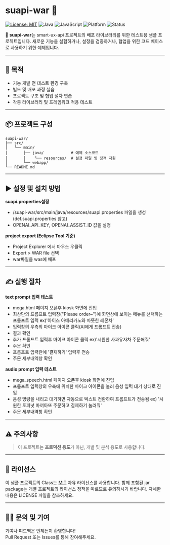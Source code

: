 ﻿# suapi-war 🧪

[![License: MIT](https://img.shields.io/badge/License-MIT-blue.svg)](https://opensource.org/licenses/MIT)
![Java](https://img.shields.io/badge/language-Java-orange)
![JavaScript](https://img.shields.io/badge/language-JavaScript-yellow)
![Platform](https://img.shields.io/badge/platform-Web-blue)
![Status](https://img.shields.io/badge/status-Active-brightgreen)

📁 **suapi-war**는 smart-ux-api 프로젝트의 배포 라이브러리를 위한 테스트용 샘플 프로젝트입니다.
새로운 기능을 실험하거나, 설정을 검증하거나, 협업을 위한 코드 베이스로 사용하기 위한 예제입니다.

---

## 🔧 목적

- 기능 개발 전 테스트 환경 구축
- 빌드 및 배포 과정 실습
- 프로젝트 구조 및 협업 절차 연습
- 각종 라이브러리 및 프레임워크 적용 테스트

---

## 📦 프로젝트 구성

```
suapi-war/
├── src/                     
│   └── main/
│       ├── java/            # 예제 소스코드
│       │    └── resources/  # 설정 파일 및 정적 자원
│       └── webapp/
└── README.md
```

---

## ▶️ 설정 및 설치 방법

**suapi.properties설정**
- /suapi-war/src/main/java/resources/suapi.properties 파일을 생성 (def.suapi.properties 참고)
- OPENAI_API_KEY, OPENAI_ASSIST_ID 값을 설정

**project export (Eclipse Tool 기준)**
- Project Explorer 에서 마우스 우클릭
- Export > WAR file 선택
- war파일을 was에 배포

---

## ✍️ 실행 절차

**text prompt 입력 테스트**
- mega.html 페이지 오픈후 kiosk 화면에 진입
- 최상단의 프롬프트 입력창("Please order~")에 화면상에 보이는 메뉴를 선택하는 프롬프트 입력
  ex)'아이스 아메리카노와 따뜻한 레몬차'
- 입력창의 우측의 마이크 아이콘 클릭(AI에게 프롬프트 전송)
- 결과 확인
- 추가 프롬프트 입력후 마이크 아이콘 클릭
  ex)'시원한 사과유자차 주문해줘'
- 주문 확인
- 프롬프트 입력란에 '결재하기' 입력후 전송
- 주문 세부내역창 확인

**audio prompt 입력 테스트**
- mega_speech.html 페이지 오픈후 kiosk 화면에 진입
- 프롬프트 입력창의 우측에 위치한 마이크 아이콘을 눌러 음성 입력 대기 상태로 진입
- 음성 명령을 내리고 대기하면 자동으로 텍스트 전환하여 프롬프트가 전송됨
  ex) '시원한 토피넛 마끼아또 주문하고 결제하기 눌러줘'
- 주문 세부내역창 확인

---

## ⚠️ 주의사항

> 이 프로젝트는 **프로덕션 용도**가 아닌, 개발 및 분석 용도로 사용합니다.

---

## 📄 라이선스

이 샘플 프로젝트의 Class는 [MIT](LICENSE) 자유 라이선스를 사용합니다.
함께 포함된 jar package는 개별 프로젝트의 라이선스 정책을 따르므로 유의하시기 바랍니다.
자세한 내용은 LICENSE 파일을 참조하세요.

---

## 🙋‍♀️ 문의 및 기여

기여나 피드백은 언제든지 환영합니다!  
Pull Request 또는 Issues를 통해 참여해주세요.
